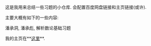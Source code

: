 这是我用来总结一些习题的小仓库. 会配置百度网盘链接和主页链接(或许).

主要大概有如下的一些内容:

潘承洞, 潘承彪, 解析数论基础习题

我的主页在**[这里](https://nicolaskeng.github.io/)**.
